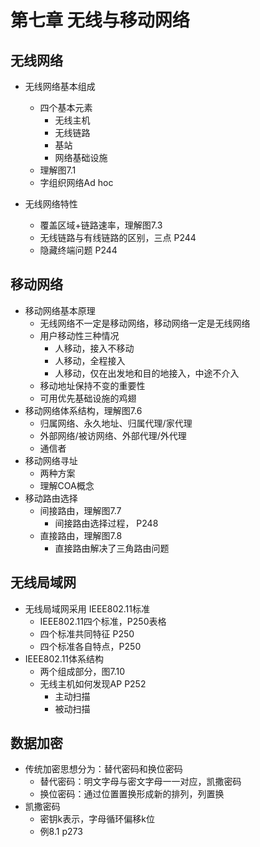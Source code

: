 # 第七章 无线与移动网络

## 无线网络

- 无线网络基本组成
  - 四个基本元素
    - 无线主机
    - 无线链路
    - 基站
    - 网络基础设施
  - 理解图7.1
  - 字组织网络Ad hoc

- 无线网络特性
  - 覆盖区域+链路速率，理解图7.3
  - 无线链路与有线链路的区别，三点 P244
  - 隐藏终端问题 P244

## 移动网络

- 移动网络基本原理
  - 无线网络不一定是移动网络，移动网络一定是无线网络
  - 用户移动性三种情况
    - 人移动，接入不移动
    - 人移动，全程接入
    - 人移动，仅在出发地和目的地接入，中途不介入
  - 移动地址保持不变的重要性
  - 可用优先基础设施的鸡翅
- 移动网络体系结构，理解图7.6
  - 归属网络、永久地址、归属代理/家代理
  - 外部网络/被访网络、外部代理/外代理
  - 通信者
- 移动网络寻址
  - 两种方案
  - 理解COA概念
- 移动路由选择
  - 间接路由，理解图7.7
    - 间接路由选择过程， P248
  - 直接路由，理解图7.8
    - 直接路由解决了三角路由问题
  
## 无线局域网

- 无线局域网采用 IEEE802.11标准
  - IEEE802.11四个标准，P250表格
  - 四个标准共同特征 P250
  - 四个标准各自特点，P250
- IEEE802.11体系结构
  - 两个组成部分，图7.10
  - 无线主机如何发现AP P252
    - 主动扫描
    - 被动扫描

## 数据加密

- 传统加密思想分为：替代密码和换位密码
  - 替代密码：明文字母与密文字母一一对应，凯撒密码
  - 换位密码：通过位置置换形成新的排列，列置换
- 凯撒密码
  - 密钥k表示，字母循环偏移k位
  - 例8.1 p273